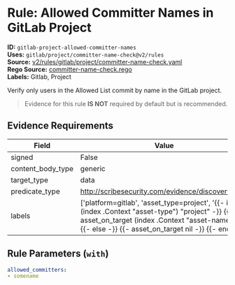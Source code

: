 # Rule: Allowed Committer Names in GitLab Project  
**ID:** `gitlab-project-allowed-committer-names`  
**Uses:** `gitlab/project/committer-name-check@v2/rules`  
**Source:** [v2/rules/gitlab/project/committer-name-check.yaml](https://github.com/scribe-public/sample-policies/v2/rules/gitlab/project/committer-name-check.yaml)  
**Rego Source:** [committer-name-check.rego](https://github.com/scribe-public/sample-policies/v2/rules/gitlab/project/committer-name-check.rego)  
**Labels:** Gitlab, Project  

Verify only users in the Allowed List commit by name in the GitLab project.

> Evidence for this rule **IS NOT** required by default but is recommended.


## Evidence Requirements  
| Field | Value |
|-------|-------|
| signed | False |
| content_body_type | generic |
| target_type | data |
| predicate_type | http://scribesecurity.com/evidence/discovery/v0.1 |
| labels | ['platform=gitlab', 'asset_type=project', '{{- if eq (index .Context "asset-type") "project" -}} {{- asset_on_target (index .Context "asset-name") -}} {{- else -}} {{- asset_on_target nil -}} {{- end -}}'] |

## Rule Parameters (`with`)  
```yaml
allowed_committers:
- somename
```

